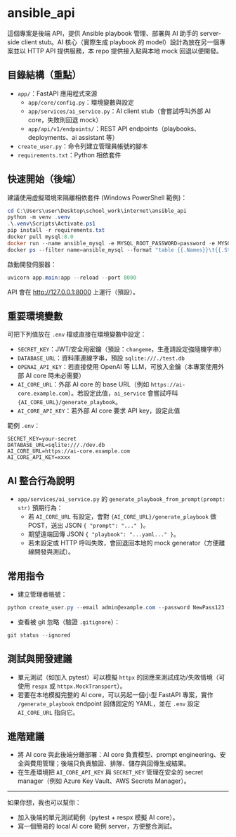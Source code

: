 # ansible_api

這個專案是後端 API，提供 Ansible playbook 管理、部署與 AI 助手的 server-side client stub。AI 核心（實際生成 playbook 的 model）設計為放在另一個專案並以 HTTP API 提供服務，本 repo 提供接入點與本地 mock 回退以便開發。

## 目錄結構（重點）
- `app/`：FastAPI 應用程式來源
  - `app/core/config.py`：環境變數與設定
  - `app/services/ai_service.py`：AI client stub（會嘗試呼叫外部 AI core，失敗則回退 mock）
  - `app/api/v1/endpoints/`：REST API endpoints（playbooks、deployments、ai assistant 等）
- `create_user.py`：命令列建立管理員帳號的腳本
- `requirements.txt`：Python 相依套件

## 快速開始（後端）
建議使用虛擬環境來隔離相依套件 (Windows PowerShell 範例)：

```powershell
cd C:\Users\user\Desktop\school_work\internet\ansible_api
python -m venv .venv
.\.venv\Scripts\Activate.ps1
pip install -r requirements.txt
docker pull mysql:8.0
docker run --name ansible_mysql -e MYSQL_ROOT_PASSWORD=password -e MYSQL_DATABASE=ansible_api_db -p 3308:3306 -v c:\Users\user\Desktop\school_work\internet\ansible_api\mysql_data:/var/lib/mysql -d mysql:8.0 --default-authentication-plugin=mysql_native_password
docker ps --filter name=ansible_mysql --format "table {{.Names}}\t{{.Status}}\t{{.Ports}}"

```

啟動開發伺服器：

```powershell
uvicorn app.main:app --reload --port 8000
```

API 會在 http://127.0.0.1:8000 上運行（預設）。

## 重要環境變數
可把下列值放在 `.env` 檔或直接在環境變數中設定：

- `SECRET_KEY`：JWT/安全用密鑰（預設：`changeme`，生產請設定強隨機字串）
- `DATABASE_URL`：資料庫連線字串，預設 `sqlite:///./test.db`
- `OPENAI_API_KEY`：若直接使用 OpenAI 等 LLM，可放入金鑰（本專案使用外部 AI core 時未必需要）
- `AI_CORE_URL`：外部 AI core 的 base URL（例如 `https://ai-core.example.com`）。若設定此值，`ai_service` 會嘗試呼叫 `{AI_CORE_URL}/generate_playbook`。
- `AI_CORE_API_KEY`：若外部 AI core 要求 API key，設定此值

範例 `.env`：

```
SECRET_KEY=your-secret
DATABASE_URL=sqlite:///./dev.db
AI_CORE_URL=https://ai-core.example.com
AI_CORE_API_KEY=xxxx
```

## AI 整合行為說明
- `app/services/ai_service.py` 的 `generate_playbook_from_prompt(prompt: str)` 預期行為：
  - 若 `AI_CORE_URL` 有設定，會對 `{AI_CORE_URL}/generate_playbook` 做 POST，送出 JSON `{ "prompt": "..." }`。
  - 期望遠端回傳 JSON `{ "playbook": "...yaml..." }`。
  - 若未設定或 HTTP 呼叫失敗，會回退回本地的 mock generator（方便離線開發與測試）。

## 常用指令
- 建立管理者帳號：

```powershell
python create_user.py --email admin@example.com --password NewPass123 --role admin --force
```

- 查看被 git 忽略（驗證 `.gitignore`）：

```powershell
git status --ignored
```

## 測試與開發建議
- 單元測試（如加入 pytest）可以模擬 `httpx` 的回應來測試成功/失敗情境（可使用 `respx` 或 `httpx.MockTransport`）。
- 若要在本地模擬完整的 AI core，可以另起一個小型 FastAPI 專案，實作 `/generate_playbook` endpoint 回傳固定的 YAML，並在 `.env` 設定 `AI_CORE_URL` 指向它。

## 進階建議
- 將 AI core 與此後端分離部署：AI core 負責模型、prompt engineering、安全與費用管理；後端只負責驗證、排隊、儲存與回傳生成結果。
- 在生產環境把 `AI_CORE_API_KEY` 與 `SECRET_KEY` 管理在安全的 secret manager（例如 Azure Key Vault、AWS Secrets Manager）。

---

如果你想，我也可以幫你：
- 加入後端的單元測試範例（pytest + respx 模擬 AI core）。
- 寫一個簡易的 local AI core 範例 server，方便整合測試。